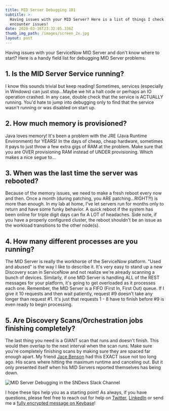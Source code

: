 ```yaml
---
title: MID Server Debugging 101
subtitle: >-
  Having issues with your MID Server? Here is a list of things I check when I
  encounter issues!
date: 2020-03-16T23:32:05.336Z
thumb_img_path: /images/screen_2x.jpg
layout: post
---
```

Having issues with your ServiceNow MID Server and don't know where to start? Here is a handy field list for debugging MID Server problems:

## 1. Is the MID Server Service running?

I know this sounds trivial but keep reading! Sometimes, services (especially in Windows) can just stop...Maybe we hit a halt code or perhaps an IO operation crashed. In any case, double check that the service is ACTUALLY running. You'd hate to jump into debugging only to find that the service wasn't running or was disabled on start up.

## 2. How much memory is provisioned?

Java loves memory! It's been a problem with the JRE (Java Runtime Environment) for YEARS! In the days of cheap, cheap hardware, sometimes it pays to just throw a few extra gigs of RAM at the problem. Make sure that you are OVER provisioning RAM instead of UNDER provisioning. Which makes a nice segue to...

## 3. When was the last time the server was rebooted?

Because of the memory issues, we need to make a fresh reboot every now and then. Once a month (during patching, you ARE patching...RIGHT?!) is more than enough. In my lab at home, I've let servers run for months only to return and have some funky behavior. A quick reboot if the system has been online for triple digit days can fix A LOT of headaches. Side note, if you have a properly configured cluster, the reboot shouldn't be an issue as the workload transitions to the other node(s).

## 4. How many different processes are you running?

The MID Server is really the workhorse of the ServiceNow platform. "Used and abused" is the way I like to describe it. It's very easy to stand up a new Discovery scan in ServiceNow and not realize we're already scanning a bunch of devices. Similarly, if one MID Server is handling ALL of the REST messages for your platform, it's going to get overloaded as it processes each one. Remember, the MID Server is a FIFO (First In, First Out) queue. If I give it 10 requests and then wait patiently, request #9 doesn't take any longer than request #1. It's just that requests 1 - 8 have to finish before #9 is even ready to begin processing. 

## 5. Are Discovery Scans/Orchestration jobs finishing completely?

The last thing you need is a GIANT scan that runs and doesn't finish. This would then overlap to the next interval when the scan runs. Make sure you're completely finishing scans by making sure they are spaced far enough apart. My friend [Jace Benson](jace.pro) had this EXACT issue not too long ago. His scans where hitting the maximum runtime and canceling out. But it only presented itself when his MID Servers reported themselves has being down.

![](/images/mid-server-debugging-with-jace.png "MID Server Debugging in the SNDevs Slack Channel")

I hope these tips help you as a starting point! As always, if you have questions, please feel free to reach out for help on [Twitter](https://twitter.com/phxdev), [LinkedIn](https://www.linkedin.com/in/phxdev/) or send me a [fully encrypted message on Keybase](https://keybase.io/phxdev/chat)!